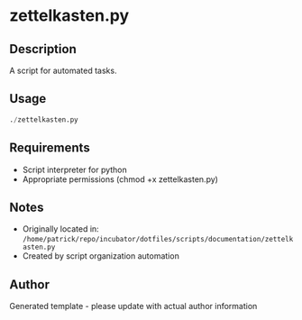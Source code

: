 # zettelkasten.py

## Description
A script for automated tasks.

## Usage
```python
./zettelkasten.py
```

## Requirements
- Script interpreter for python
- Appropriate permissions (chmod +x zettelkasten.py)

## Notes
- Originally located in: `/home/patrick/repo/incubator/dotfiles/scripts/documentation/zettelkasten.py`
- Created by script organization automation

## Author
Generated template - please update with actual author information
